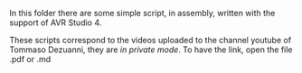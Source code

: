 In this folder there are some simple script, in assembly, written with the support of AVR Studio 4.

These scripts correspond to the videos uploaded to the channel youtube of Tommaso Dezuanni, they are *in
private mode*. To have the link, open the file .pdf or .md

